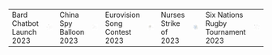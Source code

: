 <table>
  <tr>
    <td>Bard Chatbot Launch 2023</td>
    <td><img src="images/bard.png" width="900"></td>
    <td>China Spy Balloon 2023</td>
    <td><img src="images/ChinaSpyBalloon.png" width="900"></td>
    <td>Eurovision Song Contest 2023</td>
    <td><img src="images/Eurovision.png" width="900"></td>
    <td>Nurses Strike of 2023</td>
    <td><img src="images/NursesStrike.png" width="900"></td>
    <td>Six Nations Rugby Tournament 2023</td>
    <td><img src="images/SixNations.png" width="900"></td>
  </tr>
</table>
